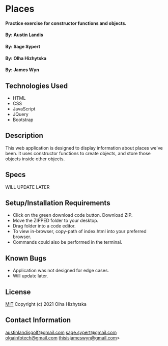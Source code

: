# Places

#### Practice exercise for constructor functions and objects.

#### By: Austin Landis
#### By: Sage Sypert
#### By: Olha Hizhytska
#### By: James Wyn

## Technologies Used

* HTML
* CSS
* JavaScript
* JQuery
* Bootstrap


## Description

This web application is designed to display information about places we've been. It uses constructor functions to create objects, and store those objects inside other objects. 

## Specs
WILL UPDATE LATER

## Setup/Installation Requirements

* Click on the green download code button. Download ZIP.
* Move the ZIPPED folder to your desktop.
* Drag folder into a code editor.
* To view in-browser, copy-path of index.html into your preferred browser.
* Commands could also be performed in the terminal.


## Known Bugs

* Application was not designed for edge cases.
* Will update later.

## License

[MIT](https://en.wikipedia.org/wiki/MIT_License)
Copyright (c) 2021 Olha Hizhytska


## Contact Information

austinlandisgolf@gmail.com
sage.sypert@gmail.com
olgainfotech@gmail.com
thisisjameswyn@gmail.com>